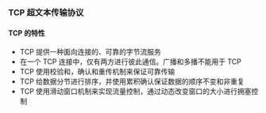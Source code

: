 ### TCP 超文本传输协议

#### TCP 的特性
  - TCP 提供一种面向连接的、可靠的字节流服务
  - 在一个 TCP 连接中，仅有两方进行彼此通信。广播和多播不能用于 TCP
  - TCP 使用校验和，确认和重传机制来保证可靠传输
  - TCP 给数据分节进行排序，并使用累积确认保证数据的顺序不变和非重复
  - TCP 使用滑动窗口机制来实现流量控制，通过动态改变窗口的大小进行拥塞控制
